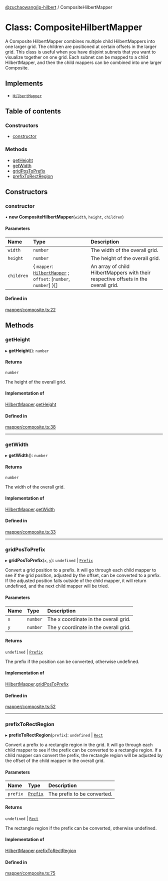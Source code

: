 [@zuchaowang/ip-hilbert](../README.md) / CompositeHilbertMapper

# Class: CompositeHilbertMapper

A Composite HilbertMapper combines multiple child HilbertMappers into one larger grid.
The children are positioned at certain offsets in the larger grid.
This class is useful when you have disjoint subnets that you want to visualize together on one grid.
Each subnet can be mapped to a child HilbertMapper, and then the child mappers can be combined
into one larger Composite.

## Implements

- [`HilbertMapper`](../interfaces/HilbertMapper.md)

## Table of contents

### Constructors

- [constructor](CompositeHilbertMapper.md#constructor)

### Methods

- [getHeight](CompositeHilbertMapper.md#getheight)
- [getWidth](CompositeHilbertMapper.md#getwidth)
- [gridPosToPrefix](CompositeHilbertMapper.md#gridpostoprefix)
- [prefixToRectRegion](CompositeHilbertMapper.md#prefixtorectregion)

## Constructors

### constructor

• **new CompositeHilbertMapper**(`width`, `height`, `children`)

#### Parameters

| Name | Type | Description |
| :------ | :------ | :------ |
| `width` | `number` | The width of the overall grid. |
| `height` | `number` | The height of the overall grid. |
| `children` | { `mapper`: [`HilbertMapper`](../interfaces/HilbertMapper.md) ; `offset`: [`number`, `number`]  }[] | An array of child HilbertMappers with their respective offsets in the overall grid. |

#### Defined in

[mapper/composite.ts:22](https://github.com/ZuchaoWang/ip-hilbert/blob/953135d/src/mapper/composite.ts#L22)

## Methods

### getHeight

▸ **getHeight**(): `number`

#### Returns

`number`

The height of the overall grid.

#### Implementation of

[HilbertMapper](../interfaces/HilbertMapper.md).[getHeight](../interfaces/HilbertMapper.md#getheight)

#### Defined in

[mapper/composite.ts:38](https://github.com/ZuchaoWang/ip-hilbert/blob/953135d/src/mapper/composite.ts#L38)

___

### getWidth

▸ **getWidth**(): `number`

#### Returns

`number`

The width of the overall grid.

#### Implementation of

[HilbertMapper](../interfaces/HilbertMapper.md).[getWidth](../interfaces/HilbertMapper.md#getwidth)

#### Defined in

[mapper/composite.ts:33](https://github.com/ZuchaoWang/ip-hilbert/blob/953135d/src/mapper/composite.ts#L33)

___

### gridPosToPrefix

▸ **gridPosToPrefix**(`x`, `y`): `undefined` \| [`Prefix`](../interfaces/Prefix.md)

Convert a grid position to a prefix.
It will go through each child mapper to see if the grid position, adjusted by the offset,
can be converted to a prefix. If the adjusted position falls outside of the child mapper,
it will return undefined, and the next child mapper will be tried.

#### Parameters

| Name | Type | Description |
| :------ | :------ | :------ |
| `x` | `number` | The x coordinate in the overall grid. |
| `y` | `number` | The y coordinate in the overall grid. |

#### Returns

`undefined` \| [`Prefix`](../interfaces/Prefix.md)

The prefix if the position can be converted, otherwise undefined.

#### Implementation of

[HilbertMapper](../interfaces/HilbertMapper.md).[gridPosToPrefix](../interfaces/HilbertMapper.md#gridpostoprefix)

#### Defined in

[mapper/composite.ts:52](https://github.com/ZuchaoWang/ip-hilbert/blob/953135d/src/mapper/composite.ts#L52)

___

### prefixToRectRegion

▸ **prefixToRectRegion**(`prefix`): `undefined` \| [`Rect`](../interfaces/Rect.md)

Convert a prefix to a rectangle region in the grid.
It will go through each child mapper to see if the prefix can be converted to a rectangle region.
If a child mapper can convert the prefix, the rectangle region will be adjusted by the offset
of the child mapper in the overall grid.

#### Parameters

| Name | Type | Description |
| :------ | :------ | :------ |
| `prefix` | [`Prefix`](../interfaces/Prefix.md) | The prefix to be converted. |

#### Returns

`undefined` \| [`Rect`](../interfaces/Rect.md)

The rectangle region if the prefix can be converted, otherwise undefined.

#### Implementation of

[HilbertMapper](../interfaces/HilbertMapper.md).[prefixToRectRegion](../interfaces/HilbertMapper.md#prefixtorectregion)

#### Defined in

[mapper/composite.ts:75](https://github.com/ZuchaoWang/ip-hilbert/blob/953135d/src/mapper/composite.ts#L75)
